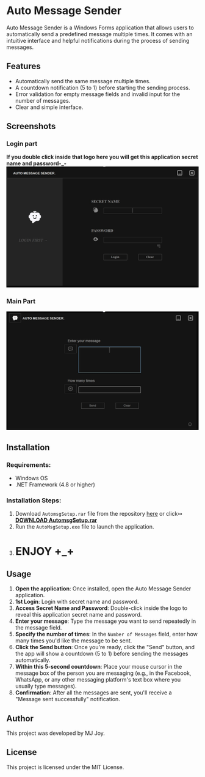 # Auto Message Sender

Auto Message Sender is a Windows Forms application that allows users to automatically send a predefined message multiple times. It comes with an intuitive interface and helpful notifications during the process of sending messages.

## Features
- Automatically send the same message multiple times.
- A countdown notification (5 to 1) before starting the sending process.
- Error validation for empty message fields and invalid input for the number of messages.
- Clear and simple interface.

## Screenshots

### Login part
**If you double click inside that logo here you will get this application secret name and password-_-**
![Countdown Notification](./images/1.jpg)

### Main Part
![Message Sent Confirmation](./images/2.jpg)

## Installation

### Requirements:
- Windows OS
- .NET Framework (4.8 or higher)

### Installation Steps:

1. Download `AutomsgSetup.rar` file from the repository [here](https://github.com/MJJoy49/AutoMsgSender/blob/main/AutomsgSetup.rar) or click↣ [**DOWNLOAD AutomsgSetup.rar**](https://raw.githubusercontent.com/MJJoy49/AutoMsgSender/main/AutomsgSetup.rar
)
2. Run the `AutoMsgSetup.exe` file to launch the application.
3. # ENJOY +_+



## Usage

1. **Open the application**: Once installed, open the Auto Message Sender application.
2. **1st Login**: Login with secret name and password.
3. **Access Secret Name and Password**: Double-click inside the logo to reveal this application secret name and password.
4. **Enter your message**: Type the message you want to send repeatedly in the message field.
5. **Specify the number of times**: In the `Number of Messages` field, enter how many times you'd like the message to be sent.
6. **Click the Send button**: Once you're ready, click the "Send" button, and the app will show a countdown (5 to 1) before sending the messages automatically.
7. **Within this 5-second countdown**: Place your mouse cursor in the message box of the person you are messaging (e.g., in the Facebook, WhatsApp, or any other messaging platform's text box where you usually type messages).
8. **Confirmation**: After all the messages are sent, you'll receive a "Message sent successfully" notification.

## Author
This project was developed by MJ Joy. 

## License
This project is licensed under the MIT License.

